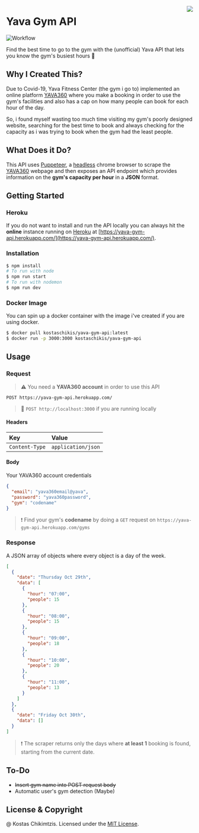 <img align="right" src="https://i.imgur.com/LfjUZHs.png"></div>

<h1 align="left">Yava Gym API</h1>

![Workflow](https://github.com/KostasXikis/yava-gym-api/workflows/Build%20Image%20and%20Push%20to%20Docker%20Registry/badge.svg)

Find the best time to go to the gym with the (unofficial) Yava API that lets you know the gym's busiest hours 💪

## Why I Created This?

Due to Covid-19, Yava Fitness Center (the gym i go to) implemented an online platform [YAVA360](http://yava.services/) where you make a booking in order to use the gym's facilities and also has a cap on how many people can book for each hour of the day.

So, i found myself wasting too much time visiting my gym's poorly designed website, searching for the best time to book and always checking for the capacity as i was trying to book when the gym had the least people.

## What Does it Do?

This API uses [Puppeteer](https://github.com/puppeteer/puppeteer), a [headless](https://developers.google.com/web/updates/2017/04/headless-chrome) chrome browser to scrape the [YAVA360](http://yava.services/) webpage and then exposes an API endpoint which provides information on the **gym's capacity per hour** in a **JSON** format.

## Getting Started

### Heroku

If you do not want to install and run the API locally you can always hit the **online** instance running on [Heroku](https://www.heroku.com/) at [https://yava-gym-api.herokuapp.com/](https://yava-gym-api.herokuapp.com/).

### Installation

```bash
$ npm install
# To run with node
$ npm run start
# To run with nodemon
$ npm run dev
```

### Docker Image

You can spin up a docker container with the image i've created if you are using docker.

```bash
$ docker pull kostaschikis/yava-gym-api:latest
$ docker run -p 3000:3000 kostaschikis/yava-gym-api
```

## Usage

### Request

> ⚠ You need a **YAVA360 account** in order to use this API

```http
POST https://yava-gym-api.herokuapp.com/
```

> 💭 `POST http://localhost:3000` if you are running locally

#### Headers

| Key | Value |
| :--- | :--- |
| `Content-Type` | `application/json` |

#### Body

Your YAVA360 account credentials

```JSON
{
  "email": "yava360email@yava",
  "password": "yava360password",
  "gym": "codename"
}
```

> ❗ Find your gym's **codename** by doing a `GET` request on `https://yava-gym-api.herokuapp.com/gyms`

### Response

A JSON array of objects where every object is a day of the week.

```JSON
[
  {
    "date": "Thursday Oct 29th",
    "data": [
      {
        "hour": "07:00",
        "people": 15
      },
      {
        "hour": "08:00",
        "people": 15
      },
      {
        "hour": "09:00",
        "people": 18
      },
      {
        "hour": "10:00",
        "people": 20
      },
      {
        "hour": "11:00",
        "people": 13
      }
    ]
  },
  {
    "date": "Friday Oct 30th",
    "data": []
  }
]
```

> ❗ The scraper returns only the days where **at least 1** booking is found, starting from the current date.

## To-Do

* ~~Insert gym name into POST request body~~
* Automatic user's gym detection (Maybe)

## License & Copyright

@ Kostas Chikimtzis. Licensed under the [MIT License](https://github.com/KostasXikis/yava-gym-api/blob/documentation/LICENSE).
